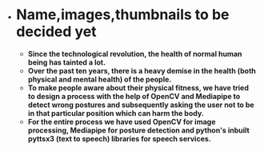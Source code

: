 - # Name,images,thumbnails to be decided yet 
  - **Since the technological revolution, the health of normal human being has tainted a lot.**
  - **Over the past ten years, there is a heavy demise in the health (both physical and mental health) of the people.**
  - **To make people aware about their physical fitness, we have tried to design a process with the help of OpenCV and Mediapipe to detect wrong postures and subsequently asking the user not to be in that particular position which can harm the body.**
  - **For the entire process we have used OpenCV for image processing, Mediapipe for posture detection and python's inbuilt pyttsx3 (text to speech) libraries for speech services.**
